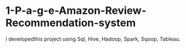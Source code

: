 # 1-P-a-g-e-Amazon-Review-Recommendation-system
I developedthis project using Sql, Hive, Hadoop, Spark, Sqoop, Tableau.
